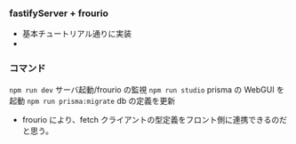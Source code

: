 ### fastifyServer + frourio

- 基本チュートリアル通りに実装
-

### コマンド

`npm run dev` サーバ起動/frourio の監視
`npm run studio` prisma の WebGUI を起動
`npm run prisma:migrate` db の定義を更新

- frourio により、fetch クライアントの型定義をフロント側に連携できるのだと思う。
